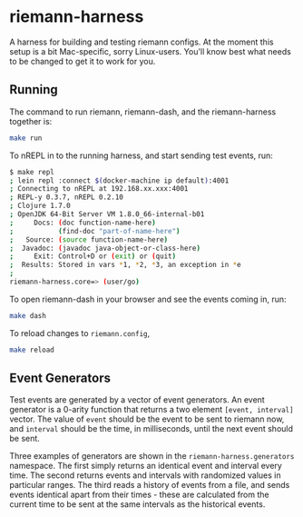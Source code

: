 # riemann-harness


A harness for building and testing riemann configs. At the moment this setup
is a bit Mac-specific, sorry Linux-users. You'll know best what needs to be
changed to get it to work for you.

## Running

The command to run riemann, riemann-dash, and the riemann-harness together is:

```bash
make run
```

To nREPL in to the running harness, and start sending test events, run:

```bash
$ make repl
; lein repl :connect $(docker-machine ip default):4001
; Connecting to nREPL at 192.168.xx.xxx:4001
; REPL-y 0.3.7, nREPL 0.2.10
; Clojure 1.7.0
; OpenJDK 64-Bit Server VM 1.8.0_66-internal-b01
;     Docs: (doc function-name-here)
;           (find-doc "part-of-name-here")
;   Source: (source function-name-here)
;  Javadoc: (javadoc java-object-or-class-here)
;     Exit: Control+D or (exit) or (quit)
;  Results: Stored in vars *1, *2, *3, an exception in *e
;
riemann-harness.core=> (user/go)
```

To open riemann-dash in your browser and see the events coming in, run:

```bash
make dash
```

To reload changes to `riemann.config`,

```bash
make reload
```

## Event Generators

Test events are generated by a vector of event generators. An event generator
is a 0-arity function that returns a two element `[event, interval]` vector.
The value of `event` should be the event to be sent to riemann now, and `interval`
should be the time, in milliseconds, until the next event should be sent.

Three examples of generators are shown in the `riemann-harness.generators` namespace.
The first simply returns an identical event and interval every time.
The second returns events and intervals with randomized values in particular ranges.
The third reads a history of events from a file, and sends events identical apart
from their times - these are calculated from the current time to be sent at the
same intervals as the historical events.

